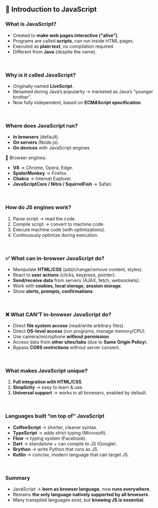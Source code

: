 
## 🔹 Introduction to JavaScript

### What is JavaScript?

* Created to **make web pages interactive (“alive”)**.
* Programs are called **scripts**, can run inside HTML pages.
* Executed as **plain text**, no compilation required.
* Different from **Java** (despite the name).

<br>

### Why is it called JavaScript?

* Originally named **LiveScript**.
* Renamed during Java’s popularity → marketed as Java’s “younger brother”.
* Now fully independent, based on **ECMAScript specification**.

<br>

### Where does JavaScript run?

* **In browsers** (default).
* **On servers** (Node.js).
* **On devices** with JavaScript engines.

📌 Browser engines:

* **V8** → Chrome, Opera, Edge.
* **SpiderMonkey** → Firefox.
* **Chakra** → Internet Explorer.
* **JavaScriptCore / Nitro / SquirrelFish** → Safari.

<br>

### How do JS engines work?

1. Parse script → read the code.
2. Compile script → convert to machine code.
3. Execute machine code (with optimizations).
4. Continuously optimize during execution.

<br>

### ✅ What can in-browser JavaScript do?

* Manipulate **HTML/CSS** (add/change/remove content, styles).
* React to **user actions** (clicks, keypress, pointer).
* **Send/receive data** from servers (AJAX, fetch, websockets).
* Work with **cookies, local storage, session storage**.
* Show **alerts, prompts, confirmations**.

<br>

### ❌ What CAN’T in-browser JavaScript do?

* Direct **file system access** (read/write arbitrary files).
* Direct **OS-level access** (run programs, manage memory/CPU).
* Use camera/microphone **without permission**.
* Access data from **other sites/tabs** (due to **Same Origin Policy**).
* Bypass **CORS restrictions** without server consent.

<br>

### What makes JavaScript unique?

1. **Full integration with HTML/CSS**.
2. **Simplicity** → easy to learn & use.
3. **Universal support** → works in all browsers, enabled by default.

<br>

### Languages built “on top of” JavaScript

* **CoffeeScript** → shorter, cleaner syntax.
* **TypeScript** → adds strict typing (Microsoft).
* **Flow** → typing system (Facebook).
* **Dart** → standalone + can compile to JS (Google).
* **Brython** → write Python that runs as JS.
* **Kotlin** → concise, modern language that can target JS.

<br>

### Summary

* JavaScript → **born as browser language**, now **runs everywhere**.
* Remains **the only language natively supported by all browsers**.
* Many transpiled languages exist, but **knowing JS is essential**.
